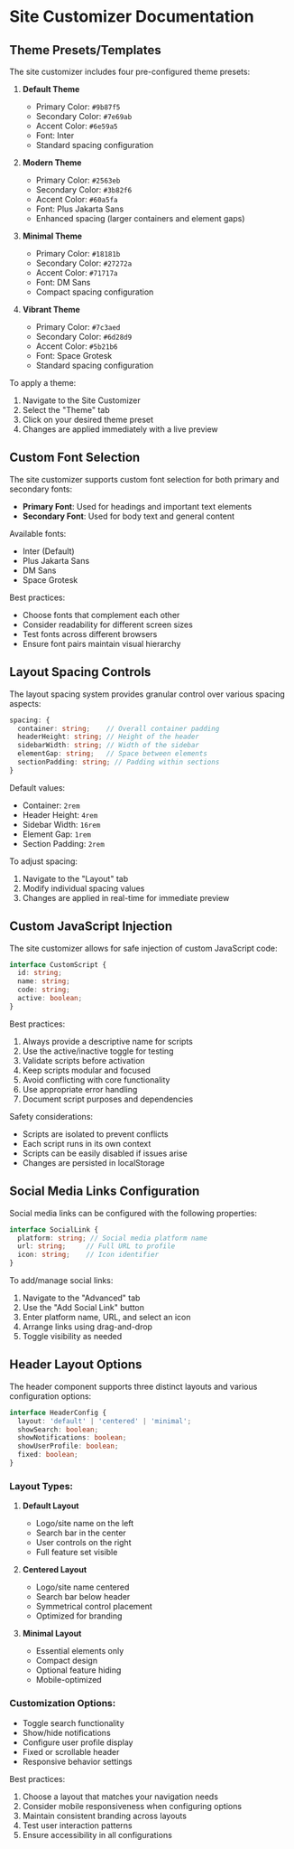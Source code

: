 # Site Customizer Documentation

## Theme Presets/Templates

The site customizer includes four pre-configured theme presets:

1. **Default Theme**
   - Primary Color: `#9b87f5`
   - Secondary Color: `#7e69ab`
   - Accent Color: `#6e59a5`
   - Font: Inter
   - Standard spacing configuration

2. **Modern Theme**
   - Primary Color: `#2563eb`
   - Secondary Color: `#3b82f6`
   - Accent Color: `#60a5fa`
   - Font: Plus Jakarta Sans
   - Enhanced spacing (larger containers and element gaps)

3. **Minimal Theme**
   - Primary Color: `#18181b`
   - Secondary Color: `#27272a`
   - Accent Color: `#71717a`
   - Font: DM Sans
   - Compact spacing configuration

4. **Vibrant Theme**
   - Primary Color: `#7c3aed`
   - Secondary Color: `#6d28d9`
   - Accent Color: `#5b21b6`
   - Font: Space Grotesk
   - Standard spacing configuration

To apply a theme:
1. Navigate to the Site Customizer
2. Select the "Theme" tab
3. Click on your desired theme preset
4. Changes are applied immediately with a live preview

## Custom Font Selection

The site customizer supports custom font selection for both primary and secondary fonts:

- **Primary Font**: Used for headings and important text elements
- **Secondary Font**: Used for body text and general content

Available fonts:
- Inter (Default)
- Plus Jakarta Sans
- DM Sans
- Space Grotesk

Best practices:
- Choose fonts that complement each other
- Consider readability for different screen sizes
- Test fonts across different browsers
- Ensure font pairs maintain visual hierarchy

## Layout Spacing Controls

The layout spacing system provides granular control over various spacing aspects:

```typescript
spacing: {
  container: string;    // Overall container padding
  headerHeight: string; // Height of the header
  sidebarWidth: string; // Width of the sidebar
  elementGap: string;   // Space between elements
  sectionPadding: string; // Padding within sections
}
```

Default values:
- Container: `2rem`
- Header Height: `4rem`
- Sidebar Width: `16rem`
- Element Gap: `1rem`
- Section Padding: `2rem`

To adjust spacing:
1. Navigate to the "Layout" tab
2. Modify individual spacing values
3. Changes are applied in real-time for immediate preview

## Custom JavaScript Injection

The site customizer allows for safe injection of custom JavaScript code:

```typescript
interface CustomScript {
  id: string;
  name: string;
  code: string;
  active: boolean;
}
```

Best practices:
1. Always provide a descriptive name for scripts
2. Use the active/inactive toggle for testing
3. Validate scripts before activation
4. Keep scripts modular and focused
5. Avoid conflicting with core functionality
6. Use appropriate error handling
7. Document script purposes and dependencies

Safety considerations:
- Scripts are isolated to prevent conflicts
- Each script runs in its own context
- Scripts can be easily disabled if issues arise
- Changes are persisted in localStorage

## Social Media Links Configuration

Social media links can be configured with the following properties:

```typescript
interface SocialLink {
  platform: string; // Social media platform name
  url: string;     // Full URL to profile
  icon: string;    // Icon identifier
}
```

To add/manage social links:
1. Navigate to the "Advanced" tab
2. Use the "Add Social Link" button
3. Enter platform name, URL, and select an icon
4. Arrange links using drag-and-drop
5. Toggle visibility as needed

## Header Layout Options

The header component supports three distinct layouts and various configuration options:

```typescript
interface HeaderConfig {
  layout: 'default' | 'centered' | 'minimal';
  showSearch: boolean;
  showNotifications: boolean;
  showUserProfile: boolean;
  fixed: boolean;
}
```

### Layout Types:

1. **Default Layout**
   - Logo/site name on the left
   - Search bar in the center
   - User controls on the right
   - Full feature set visible

2. **Centered Layout**
   - Logo/site name centered
   - Search bar below header
   - Symmetrical control placement
   - Optimized for branding

3. **Minimal Layout**
   - Essential elements only
   - Compact design
   - Optional feature hiding
   - Mobile-optimized

### Customization Options:
- Toggle search functionality
- Show/hide notifications
- Configure user profile display
- Fixed or scrollable header
- Responsive behavior settings

Best practices:
1. Choose a layout that matches your navigation needs
2. Consider mobile responsiveness when configuring options
3. Maintain consistent branding across layouts
4. Test user interaction patterns
5. Ensure accessibility in all configurations